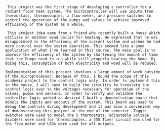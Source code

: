      This project was the first stage of developing a controller for a radiant floor heat system. The microcontroller will use inputs from thermostats, thermocouples, a flow meter, and pressure switches to control the operation of the pumps and valves to achieve improved efficiency of the system as a whole.

     This project idea came from a friend who recently built a house which utilizes an outdoor wood boiler for heating. He expressed that he was disappointed in the efficiency of the current system and wished he had more control over the system operation. This seemed like a good application of what I've learned in this course. The main goal is to improve the efficiency of the system by shortening the amount of time that the Pumps need to run while still properly heating the home. By doing this, consumption of both electricity and wood will be reduced.

    Implementation of this project involves a large amount of work outside of the microprocessor. Because of this, I bound the scope of this academic project to the control logic only. In order to implement this in the house, I will have to build the circuitry to translate the control logic over to the voltages necessary for operation of the valves, pumps and sensors. In order to verify and validate the controller logic worked as desired I built a demonstration board that models the inputs and outputs of the system. This board was used to debug the controls during development and it was also a convenient way of demonstrating this project at the end of the semester. Toggle switches were used to model the 5 thermostats, adjustable voltage dividers were used for thermocouples, a 555 Timer circuit was used for the flow meter and LEDs were used for all outputs.
